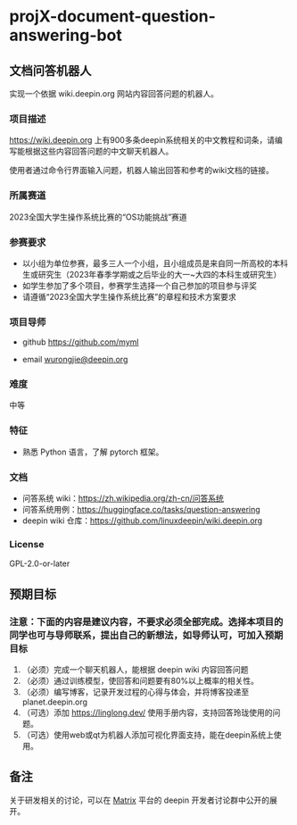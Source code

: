 # projX-document-question-answering-bot

## 文档问答机器人

实现一个依据 wiki.deepin.org 网站内容回答问题的机器人。

### 项目描述

<https://wiki.deepin.org> 上有900多条deepin系统相关的中文教程和词条，请编写能根据这些内容回答问题的中文聊天机器人。

使用者通过命令行界面输入问题，机器人输出回答和参考的wiki文档的链接。

### 所属赛道

2023全国大学生操作系统比赛的“OS功能挑战”赛道

### 参赛要求

- 以小组为单位参赛，最多三人一个小组，且小组成员是来自同一所高校的本科生或研究生（2023年春季学期或之后毕业的大一~大四的本科生或研究生）
- 如学生参加了多个项目，参赛学生选择一个自己参加的项目参与评奖
- 请遵循“2023全国大学生操作系统比赛”的章程和技术方案要求

### 项目导师

- github <https://github.com/myml>

- email wurongjie@deepin.org

### 难度

中等

### 特征

- 熟悉 Python 语言，了解 pytorch 框架。

### 文档

- 问答系统 wiki：<https://zh.wikipedia.org/zh-cn/问答系统>
- 问答系统用例：<https://huggingface.co/tasks/question-answering>
- deepin wiki 仓库：<https://github.com/linuxdeepin/wiki.deepin.org>

### License

GPL-2.0-or-later

## 预期目标

### 注意：下面的内容是建议内容，不要求必须全部完成。选择本项目的同学也可与导师联系，提出自己的新想法，如导师认可，可加入预期目标

1. （必须）完成一个聊天机器人，能根据 deepin wiki 内容回答问题
2. （必须）通过训练模型，使回答和问题要有80%以上概率的相关性。
3. （必须）编写博客，记录开发过程的心得与体会，并将博客投递至 planet.deepin.org
4. （可选）添加 <https://linglong.dev/> 使用手册内容，支持回答玲珑使用的问题。
5. （可选）使用web或qt为机器人添加可视化界面支持，能在deepin系统上使用。

## 备注

关于研发相关的讨论，可以在 [Matrix](https://wiki.deepin.org/Matrix) 平台的 deepin 开发者讨论群中公开的展开。
